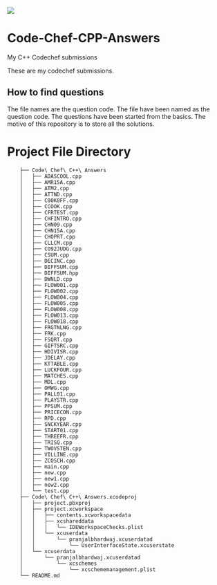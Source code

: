 [![](https://img.shields.io/github/followers/DecimatorMind?label=Follow&style=social)](https://www.github.com/DecimatorMind)

# Code-Chef-CPP-Answers
My C++ Codechef submissions

These are my codechef submissions.

## How to find questions
The file names are the question code.
The file have been named as the question code.
The questions have been started from the basics.
The motive of this repository is to store all the solutions.

# Project File Directory

        ├── Code\ Chef\ C++\ Answers
        │   ├── ADASCOOL.cpp
        │   ├── AMR15A.cpp
        │   ├── ATM2.cpp
        │   ├── ATTND.cpp
        │   ├── C00K0FF.cpp
        │   ├── CCOOK.cpp
        │   ├── CFRTEST.cpp
        │   ├── CHFINTRO.cpp
        │   ├── CHN09.cpp
        │   ├── CHN15A.cpp
        │   ├── CHOPRT.cpp
        │   ├── CLLCM.cpp
        │   ├── CO92JUDG.cpp
        │   ├── CSUM.cpp
        │   ├── DECINC.cpp
        │   ├── DIFFSUM.cpp
        │   ├── DIFFSUM.hpp
        │   ├── DWNLD.cpp
        │   ├── FLOW001.cpp
        │   ├── FLOW002.cpp
        │   ├── FLOW004.cpp
        │   ├── FLOW005.cpp
        │   ├── FLOW008.cpp
        │   ├── FLOW013.cpp
        │   ├── FLOW018.cpp
        │   ├── FRGTNLNG.cpp
        │   ├── FRK.cpp
        │   ├── FSQRT.cpp
        │   ├── GIFTSRC.cpp
        │   ├── HDIVISR.cpp
        │   ├── JDELAY.cpp
        │   ├── KTTABLE.cpp
        │   ├── LUCKFOUR.cpp
        │   ├── MATCHES.cpp
        │   ├── MDL.cpp
        │   ├── OMWG.cpp
        │   ├── PALL01.cpp
        │   ├── PLAYSTR.cpp
        │   ├── PPSUM.cpp
        │   ├── PRICECON.cpp
        │   ├── RPD.cpp
        │   ├── SNCKYEAR.cpp
        │   ├── START01.cpp
        │   ├── THREEFR.cpp
        │   ├── TRISQ.cpp
        │   ├── TWOVSTEN.cpp
        │   ├── VILLINE.cpp
        │   ├── ZCOSCH.cpp
        │   ├── main.cpp
        │   ├── new.cpp
        │   ├── new1.cpp
        │   ├── new2.cpp
        │   └── test.cpp
        ├── Code\ Chef\ C++\ Answers.xcodeproj
        │   ├── project.pbxproj
        │   ├── project.xcworkspace
        │   │   ├── contents.xcworkspacedata
        │   │   ├── xcshareddata
        │   │   │   └── IDEWorkspaceChecks.plist
        │   │   └── xcuserdata
        │   │       └── pranjalbhardwaj.xcuserdatad
        │   │           └── UserInterfaceState.xcuserstate
        │   └── xcuserdata
        │       └── pranjalbhardwaj.xcuserdatad
        │           └── xcschemes
        │               └── xcschememanagement.plist
        └── README.md
